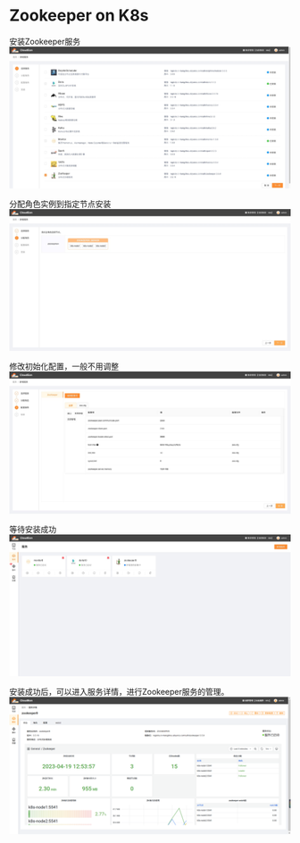 # Zookeeper on  K8s
安装Zookeeper服务
![图片.png](../images/zookeeper-1.png)

分配角色实例到指定节点安装
![图片.png](../images/zookeeper-2.png)

修改初始化配置，一般不用调整
![图片.png](../images/zookeeper-3.png)

等待安装成功
![图片.png](../images/zookeeper-4.png)

安装成功后，可以进入服务详情，进行Zookeeper服务的管理。
![图片.png](../images/zookeeper-5.png)